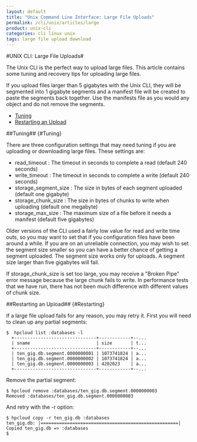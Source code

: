 ```yaml
---
layout: default
title: "Unix Command Line Interface: Large File Uploads"
permalink: /cli/unix/articles/large
product: unix-cli
categories: cli linux unix
tags: large file upload download
---
```

#UNIX CLI: Large File Uploads#

The Unix CLI is the perfect way to upload large files.  This article contains some tuning and recovery tips for uploading large files.

If you upload files larger than 5 gigabytes with the Unix CLI, they will be segmented into 1 gigabyte segments and a manifest file will be created to paste the segments back together.  Use the manifests file as you would any object and do not remove the segments.

* [Tuning](#Tuning)
* [Restarting an Upload](#Restarting)

##Tuning## {#Tuning}

There are three configuration settings that may need tuning if you are uploading or downloading large files.  These settings are:

* read_timeout : The timeout in seconds to complete a read (default 240 seconds)
* write_timeout : The timeout in seconds to complete a write (default 240 seconds)
* storage_segment_size : The size in bytes of each segment uploaded (default one gigabyte)
* storage_chunk_size : The size in bytes of chunks to write when uploading (default one megabyte)
* storage_max_size : The maximum size of a file before it needs a manifest (default five gigabytes)

Older versions of the CLI used a fairly low value for read and write time outs, so you may want to set that if you configuration files have been around a while.  If you are on an unreliable connection, you may wish to set the segment size smaller so you can have a better chance of getting a segment uploaded.  The segment size works only for uploads.  A segment size larger than five gigabytes will fail.

If storage_chunk_size is set too large, you may receive a "Broken Pipe" error message because the large chunk fails to write.  In performance tests that we have run, there has not been much difference with different values of chunk size.

##Restarting an Upload## {#Restarting}

If a large file upload fails for any reason, you may retry it.  First you will need to clean up any partial segments:

    $  hpcloud list :databases -l
      +-------------------------------+------------+--...
      | sname                         | size       | t...
      +-------------------------------+------------+--...
      | ten_gig.db.segment.0000000001 | 1073741824 | a...
      | ten_gig.db.segment.0000000002 | 1073741824 | a...
      | ten_gig.db.segment.0000000003 | 4202023    | a...
      +-------------------------------+------------+--...

Remove the partial segment:

    $ hpcloud remove :databases/ten_gig.db.segment.0000000003
    Removed :databases/ten_gig.db.segment.0000000003

And retry with the -r option:

    $ hpcloud copy -r ten_gig.db :databases
    ten_gig.db: |====================================================|
    Copied ten_gig.db => :databases
    $
